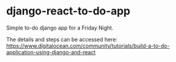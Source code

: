 # django-react-to-do-app

Simple to-do django app for a Friday Night.

The details and steps can be accessed here: https://www.digitalocean.com/community/tutorials/build-a-to-do-application-using-django-and-react
